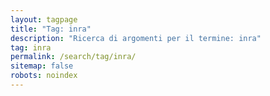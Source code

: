 ```yaml
---
layout: tagpage
title: "Tag: inra"
description: "Ricerca di argomenti per il termine: inra"
tag: inra
permalink: /search/tag/inra/
sitemap: false
robots: noindex
---
```

